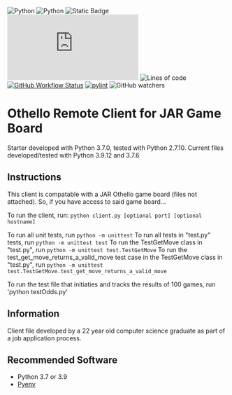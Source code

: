 ![Python](https://img.shields.io/badge/python-v3.9.12-brightgreen.svg)
![Python](https://img.shields.io/badge/python-v3.7.6-yellow.svg)
![Static Badge](https://img.shields.io/badge/socket.io-client-pink)
![GitHub file size in bytes](https://img.shields.io/github/size/pete1328/Othello/client.py?color=purple)
![Lines of code](https://tokei.rs/b1/github/pete1328/Othello?style=flat)
[![GitHub Workflow Status](https://github.com/pete1328/Othello/actions/workflows/python-client.yml/badge.svg)](https://github.com/pete1328/Othello/actions/workflows/python-client.yml)
[![pylint]()](https://redirect/link)
![GitHub watchers](https://img.shields.io/github/watchers/pete1328/Othello)


# Othello Remote Client for JAR Game Board
Starter developed with Python 3.7.0, tested with Python 2.7.10. Current files developed/tested with Python 3.9.12 and 3.7.6

## Instructions
This client is compatable with a JAR Othello game board (files not attached). So, if you have access to said game board...

To run the client, run: `python client.py [optional port] [optional hostname]`

To run all unit tests, run `python -m unittest`
To run all tests in "test.py" tests, run `python -m unittest test`
To run the TestGetMove class in "test.py", run `python -m unittest test.TestGetMove`
To run the test_get_move_returns_a_valid_move test case in the TestGetMove class in "test.py", run `python -m unittest test.TestGetMove.test_get_move_returns_a_valid_move`

To run the test file that initiaties and tracks the results of 100 games, run 'python testOdds.py'

## Information
Client file developed by a 22 year old computer science graduate as part of a job application process.

## Recommended Software
* Python 3.7 or 3.9
* [Pyenv](https://github.com/pyenv/pyenv)
